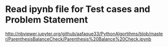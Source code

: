 # Read ipynb file for Test cases and Problem Statement
http://nbviewer.jupyter.org/github/aafaque33/PythonAlgortihms/blob/master/ParenthesisBalanceCheck/Parenthesis%20Balance%20Check.ipynb

